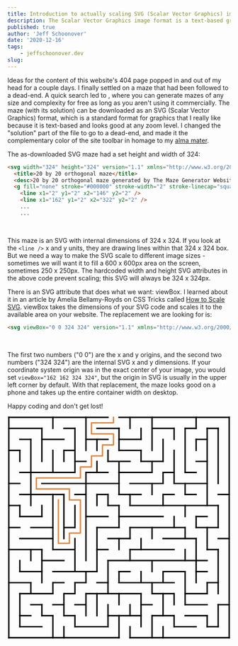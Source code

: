 ```yaml
---
title: Introduction to actually scaling SVG (Scalar Vector Graphics) images 
description: The Scalar Vector Graphics image format is a text-based graphics format based on drawing lines and curves along coordinates.  I add an SVG maze to my website and set it up to scale responsively with the screen size. 
published: true
author: 'Jeff Schoonover'
date: '2020-12-16'
tags:
    - jeffschoonover.dev
slug: 
---
```



Ideas for the content of this website's 404 page popped in and out of my head for a couple days.  I finally settled on a maze that had been followed to a dead-end.  A quick search led to [](http://www.mazegenerator.net/), where you can generate mazes of any size and complexity for free as long as you aren't using it commercially.  The maze (with its solution) can be downloaded as an SVG (Scalar Vector Graphics) format, which is a standard format for graphics that I really like because it is text-based and looks good at any zoom level.  I changed the "solution" part of the file to go to a dead-end, and made it the complementary color of the site toolbar in homage to my [alma mater](https://bensonhs.net/).

The as-downloaded SVG maze had a set height and width of 324:

```html
<svg width="324" height="324" version="1.1" xmlns="http://www.w3.org/2000/svg">
  <title>20 by 20 orthogonal maze</title>
  <desc>20 by 20 orthogonal maze generated by The Maze Generator Website (http://www.mazegenerator.net/).</desc>
  <g fill="none" stroke="#000000" stroke-width="2" stroke-linecap="square">
    <line x1="2" y1="2" x2="146" y2="2" />
    <line x1="162" y1="2" x2="322" y2="2" />
    ...
    ...
```

<br>

This maze is an SVG with internal dimensions of 324 x 324.  If you look at the `<line />` x and y units, they are drawing lines within that 324 x 324 box.  But we need a way to make the SVG scale to different image sizes - sometimes we will want it to fill a 600 x 600px area on the screen, sometimes 250 x 250px.  The hardcoded width and height SVG attributes in the above code prevent scaling; this SVG will always be 324 x 324px.

There is an SVG attribute that does what we want: viewBox.  I learned about it in an article by Amelia Bellamy-Royds on CSS Tricks called [How to Scale SVG](https://css-tricks.com/scale-svg/).  viewBox takes the dimensions of your SVG code and scales it to the available area on your website.  The replacement we are looking for is:

```html
<svg viewBox="0 0 324 324" version="1.1" xmlns="http://www.w3.org/2000/svg">
```

<br>

The first two numbers ("0 0") are the x and y origins, and the second two numbers ("324 324") are the internal SVG x and y dimensions.  If your coordinate system origin was in the exact center of your image, you would set `viewBox="162 162 324 324"`, but the origin in SVG is usually in the upper left corner by default.  With that replacement, the maze looks good on a phone and takes up the entire container width on desktop.

Happy coding and don't get lost!

<svg viewBox="0 0 324 324" version="1.1" xmlns="http://www.w3.org/2000/svg">
        <title>20 by 20 orthogonal maze</title>
        <desc>20 by 20 orthogonal maze generated by The Maze Generator Website (http://www.mazegenerator.net/).</desc>
        <g fill="none" stroke="#000000" stroke-width="2" stroke-linecap="square">
          <line x1="2" y1="2" x2="146" y2="2" />
          <line x1="162" y1="2" x2="322" y2="2" />
          <line x1="2" y1="18" x2="50" y2="18" />
          <line x1="82" y1="18" x2="98" y2="18" />
          <line x1="130" y1="18" x2="162" y2="18" />
          <line x1="210" y1="18" x2="242" y2="18" />
          <line x1="258" y1="18" x2="274" y2="18" />
          <line x1="290" y1="18" x2="306" y2="18" />
          <line x1="18" y1="34" x2="34" y2="34" />
          <line x1="50" y1="34" x2="82" y2="34" />
          <line x1="114" y1="34" x2="146" y2="34" />
          <line x1="162" y1="34" x2="194" y2="34" />
          <line x1="274" y1="34" x2="290" y2="34" />
          <line x1="2" y1="50" x2="18" y2="50" />
          <line x1="82" y1="50" x2="98" y2="50" />
          <line x1="162" y1="50" x2="194" y2="50" />
          <line x1="98" y1="66" x2="114" y2="66" />
          <line x1="146" y1="66" x2="178" y2="66" />
          <line x1="194" y1="66" x2="226" y2="66" />
          <line x1="274" y1="66" x2="290" y2="66" />
          <line x1="18" y1="82" x2="98" y2="82" />
          <line x1="114" y1="82" x2="146" y2="82" />
          <line x1="162" y1="82" x2="210" y2="82" />
          <line x1="226" y1="82" x2="242" y2="82" />
          <line x1="258" y1="82" x2="274" y2="82" />
          <line x1="2" y1="98" x2="18" y2="98" />
          <line x1="50" y1="98" x2="162" y2="98" />
          <line x1="178" y1="98" x2="226" y2="98" />
          <line x1="242" y1="98" x2="290" y2="98" />
          <line x1="18" y1="114" x2="82" y2="114" />
          <line x1="98" y1="114" x2="114" y2="114" />
          <line x1="130" y1="114" x2="146" y2="114" />
          <line x1="162" y1="114" x2="194" y2="114" />
          <line x1="226" y1="114" x2="242" y2="114" />
          <line x1="258" y1="114" x2="274" y2="114" />
          <line x1="306" y1="114" x2="322" y2="114" />
          <line x1="2" y1="130" x2="18" y2="130" />
          <line x1="146" y1="130" x2="162" y2="130" />
          <line x1="178" y1="130" x2="306" y2="130" />
          <line x1="18" y1="146" x2="50" y2="146" />
          <line x1="114" y1="146" x2="146" y2="146" />
          <line x1="162" y1="146" x2="226" y2="146" />
          <line x1="274" y1="146" x2="290" y2="146" />
          <line x1="2" y1="162" x2="18" y2="162" />
          <line x1="34" y1="162" x2="66" y2="162" />
          <line x1="82" y1="162" x2="98" y2="162" />
          <line x1="130" y1="162" x2="162" y2="162" />
          <line x1="178" y1="162" x2="258" y2="162" />
          <line x1="274" y1="162" x2="306" y2="162" />
          <line x1="18" y1="178" x2="66" y2="178" />
          <line x1="146" y1="178" x2="178" y2="178" />
          <line x1="226" y1="178" x2="274" y2="178" />
          <line x1="306" y1="178" x2="322" y2="178" />
          <line x1="2" y1="194" x2="50" y2="194" />
          <line x1="66" y1="194" x2="98" y2="194" />
          <line x1="130" y1="194" x2="146" y2="194" />
          <line x1="178" y1="194" x2="242" y2="194" />
          <line x1="290" y1="194" x2="306" y2="194" />
          <line x1="50" y1="210" x2="82" y2="210" />
          <line x1="146" y1="210" x2="290" y2="210" />
          <line x1="18" y1="226" x2="50" y2="226" />
          <line x1="66" y1="226" x2="130" y2="226" />
          <line x1="162" y1="226" x2="178" y2="226" />
          <line x1="226" y1="226" x2="258" y2="226" />
          <line x1="274" y1="226" x2="290" y2="226" />
          <line x1="2" y1="242" x2="34" y2="242" />
          <line x1="66" y1="242" x2="82" y2="242" />
          <line x1="98" y1="242" x2="114" y2="242" />
          <line x1="130" y1="242" x2="146" y2="242" />
          <line x1="162" y1="242" x2="242" y2="242" />
          <line x1="290" y1="242" x2="306" y2="242" />
          <line x1="18" y1="258" x2="66" y2="258" />
          <line x1="82" y1="258" x2="98" y2="258" />
          <line x1="114" y1="258" x2="194" y2="258" />
          <line x1="210" y1="258" x2="242" y2="258" />
          <line x1="258" y1="258" x2="290" y2="258" />
          <line x1="34" y1="274" x2="50" y2="274" />
          <line x1="66" y1="274" x2="82" y2="274" />
          <line x1="98" y1="274" x2="114" y2="274" />
          <line x1="194" y1="274" x2="210" y2="274" />
          <line x1="258" y1="274" x2="290" y2="274" />
          <line x1="306" y1="274" x2="322" y2="274" />
          <line x1="18" y1="290" x2="34" y2="290" />
          <line x1="50" y1="290" x2="66" y2="290" />
          <line x1="82" y1="290" x2="98" y2="290" />
          <line x1="146" y1="290" x2="194" y2="290" />
          <line x1="210" y1="290" x2="242" y2="290" />
          <line x1="258" y1="290" x2="290" y2="290" />
          <line x1="18" y1="306" x2="50" y2="306" />
          <line x1="98" y1="306" x2="146" y2="306" />
          <line x1="242" y1="306" x2="274" y2="306" />
          <line x1="290" y1="306" x2="306" y2="306" />
          <line x1="2" y1="322" x2="162" y2="322" />
          <line x1="178" y1="322" x2="322" y2="322" />
          <line x1="2" y1="2" x2="2" y2="322" />
          <line x1="18" y1="50" x2="18" y2="66" />
          <line x1="18" y1="130" x2="18" y2="146" />
          <line x1="18" y1="210" x2="18" y2="226" />
          <line x1="18" y1="258" x2="18" y2="306" />
          <line x1="34" y1="34" x2="34" y2="130" />
          <line x1="34" y1="194" x2="34" y2="210" />
          <line x1="34" y1="242" x2="34" y2="258" />
          <line x1="50" y1="18" x2="50" y2="66" />
          <line x1="50" y1="130" x2="50" y2="146" />
          <line x1="50" y1="194" x2="50" y2="242" />
          <line x1="50" y1="274" x2="50" y2="290" />
          <line x1="66" y1="2" x2="66" y2="18" />
          <line x1="66" y1="50" x2="66" y2="82" />
          <line x1="66" y1="114" x2="66" y2="194" />
          <line x1="66" y1="242" x2="66" y2="258" />
          <line x1="66" y1="290" x2="66" y2="322" />
          <line x1="82" y1="50" x2="82" y2="66" />
          <line x1="82" y1="114" x2="82" y2="178" />
          <line x1="82" y1="258" x2="82" y2="290" />
          <line x1="82" y1="306" x2="82" y2="322" />
          <line x1="98" y1="18" x2="98" y2="82" />
          <line x1="98" y1="130" x2="98" y2="162" />
          <line x1="98" y1="178" x2="98" y2="226" />
          <line x1="98" y1="242" x2="98" y2="258" />
          <line x1="98" y1="290" x2="98" y2="306" />
          <line x1="114" y1="2" x2="114" y2="50" />
          <line x1="114" y1="82" x2="114" y2="210" />
          <line x1="114" y1="226" x2="114" y2="242" />
          <line x1="114" y1="258" x2="114" y2="290" />
          <line x1="130" y1="34" x2="130" y2="50" />
          <line x1="130" y1="66" x2="130" y2="82" />
          <line x1="130" y1="114" x2="130" y2="130" />
          <line x1="130" y1="162" x2="130" y2="226" />
          <line x1="130" y1="258" x2="130" y2="290" />
          <line x1="146" y1="50" x2="146" y2="66" />
          <line x1="146" y1="114" x2="146" y2="130" />
          <line x1="146" y1="210" x2="146" y2="258" />
          <line x1="146" y1="274" x2="146" y2="306" />
          <line x1="162" y1="18" x2="162" y2="50" />
          <line x1="162" y1="66" x2="162" y2="114" />
          <line x1="162" y1="130" x2="162" y2="162" />
          <line x1="162" y1="178" x2="162" y2="194" />
          <line x1="162" y1="226" x2="162" y2="242" />
          <line x1="162" y1="258" x2="162" y2="274" />
          <line x1="162" y1="290" x2="162" y2="322" />
          <line x1="178" y1="2" x2="178" y2="18" />
          <line x1="178" y1="114" x2="178" y2="130" />
          <line x1="178" y1="162" x2="178" y2="178" />
          <line x1="178" y1="194" x2="178" y2="210" />
          <line x1="178" y1="274" x2="178" y2="290" />
          <line x1="178" y1="306" x2="178" y2="322" />
          <line x1="194" y1="18" x2="194" y2="34" />
          <line x1="194" y1="50" x2="194" y2="66" />
          <line x1="194" y1="178" x2="194" y2="194" />
          <line x1="194" y1="226" x2="194" y2="242" />
          <line x1="194" y1="258" x2="194" y2="306" />
          <line x1="210" y1="2" x2="210" y2="50" />
          <line x1="210" y1="66" x2="210" y2="82" />
          <line x1="210" y1="98" x2="210" y2="114" />
          <line x1="210" y1="162" x2="210" y2="178" />
          <line x1="210" y1="210" x2="210" y2="226" />
          <line x1="210" y1="242" x2="210" y2="258" />
          <line x1="210" y1="290" x2="210" y2="322" />
          <line x1="226" y1="34" x2="226" y2="66" />
          <line x1="226" y1="82" x2="226" y2="98" />
          <line x1="226" y1="114" x2="226" y2="130" />
          <line x1="226" y1="226" x2="226" y2="242" />
          <line x1="226" y1="258" x2="226" y2="290" />
          <line x1="226" y1="306" x2="226" y2="322" />
          <line x1="242" y1="18" x2="242" y2="34" />
          <line x1="242" y1="50" x2="242" y2="98" />
          <line x1="242" y1="146" x2="242" y2="162" />
          <line x1="242" y1="258" x2="242" y2="274" />
          <line x1="242" y1="290" x2="242" y2="306" />
          <line x1="258" y1="18" x2="258" y2="82" />
          <line x1="258" y1="98" x2="258" y2="114" />
          <line x1="258" y1="130" x2="258" y2="146" />
          <line x1="258" y1="162" x2="258" y2="178" />
          <line x1="258" y1="194" x2="258" y2="210" />
          <line x1="258" y1="226" x2="258" y2="274" />
          <line x1="274" y1="2" x2="274" y2="18" />
          <line x1="274" y1="34" x2="274" y2="50" />
          <line x1="274" y1="146" x2="274" y2="162" />
          <line x1="274" y1="178" x2="274" y2="242" />
          <line x1="290" y1="18" x2="290" y2="130" />
          <line x1="290" y1="162" x2="290" y2="194" />
          <line x1="290" y1="242" x2="290" y2="258" />
          <line x1="290" y1="290" x2="290" y2="306" />
          <line x1="306" y1="18" x2="306" y2="98" />
          <line x1="306" y1="130" x2="306" y2="162" />
          <line x1="306" y1="194" x2="306" y2="258" />
          <line x1="306" y1="274" x2="306" y2="306" />
          <line x1="322" y1="2" x2="322" y2="322" />
        </g>
        <polyline fill="none" stroke="#e18741" stroke-width="2" stroke-linecap="square" stroke-linejoin="round" points="154,2 154,10 122,10 122,26 154,26 154,42 138,42 138,58 122,58 122,74 106,74 106,90 42,90 42,106 90,106 90,122 106,122 106,170 90,170 90,185 74,185 74,122" />
      </svg>
